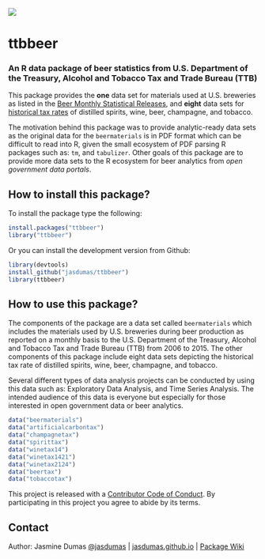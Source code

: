 ![](https://travis-ci.org/jasdumas/ttbbeer.svg?branch=master) 

# ttbbeer

### An R data package of beer statistics from U.S. Department of the Treasury, Alcohol and Tobacco Tax and Trade Bureau (TTB)

This package provides the **one** data set for materials used at U.S. breweries as listed in the [Beer Monthly Statistical Releases](https://www.ttb.gov/beer/beer-stats.shtml), and **eight** data sets for [historical tax rates](https://www.ttb.gov/tax_audit/94a01_4.shtml) of distilled spirits, wine, beer, champagne, and tobacco. 

The motivation behind this package was to provide analytic-ready data sets as the original data for the `beermaterials` is in PDF format which can be difficult to read into R, given the small ecosystem of PDF parsing R packages such as: `tm`, and `tabulizer`. Other goals of this package are to provide more data sets to the R ecosystem for beer analytics from *open government data portals*.

## How to install this package?

To install the package type the following:

```r
install.packages("ttbbeer")
library("ttbbeer")
```

Or you can install the development version from Github:

```r
library(devtools)
install_github("jasdumas/ttbbeer")
library(ttbbeer)
```

## How to use this package?

The components of the package are a data set called `beermaterials` which includes the materials used by U.S. breweries during beer production as reported on a monthly basis to the U.S. Department of the Treasury, Alcohol and Tobacco Tax and Trade Bureau (TTB) from 2006 to 2015. The other components of this package include eight data sets depicting the historical tax rate of distilled spirits, wine, beer, champagne, and tobacco. 

Several different types of data analysis projects can be conducted by using this data such as: Exploratory Data Analysis, and Time Series Analysis. The intended audience of this data is everyone but especially for those interested in open government data or beer analytics.

```r
data("beermaterials")
data("artificialcarbontax")
data("champagnetax")
data("spirittax")
data("winetax14")
data("winetax1421")
data("winetax2124")
data("beertax")
data("tobaccotax")
```

This project is released with a [Contributor Code of Conduct](https://github.com/jasdumas/ttbbeer/blob/master/CONDUCT.md). By participating in this project you agree to abide by its terms.

## Contact

Author: Jasmine Dumas [@jasdumas](https://twitter.com/jasdumas) | [jasdumas.github.io](http://jasdumas.github.io/) | [Package Wiki](https://github.com/jasdumas/ttbbeer/wiki)
